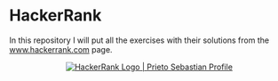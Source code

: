 # HackerRank
In this repository I will put all the exercises with their solutions from the www.hackerrank.com page.
<p align="center">
    <a href="https://www.hackerrank.com/sebastianprieto1">
        <img alt="HackerRank Logo | Prieto Sebastian Profile" src="https://hrcdn.net/fcore/assets/brand/typemark_60x200-7435b42d20.svg" >
    </a>
</p>
